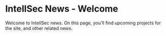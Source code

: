 # IntellSec News - Welcome
Welcome to IntellSec news. On this page, you'll find upcoming projects for the site, and other related news.